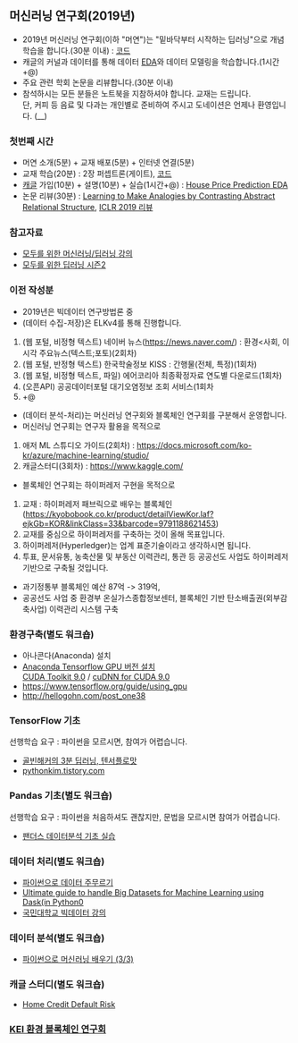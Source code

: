 ## 머신러닝 연구회(2019년)
- 2019년 머신러닝 연구회(이하 "머연")는 "밑바닥부터 시작하는 딥러닝"으로 개념학습을 합니다.(30분 이내) : [코드](https://github.com/WegraLee/deep-learning-from-scratch)  
- 캐글의 커널과 데이터를 통해 데이터 [EDA](https://eda-ai-lab.tistory.com/13)와 데이터 모델링을 학습합니다.(1시간+@)  
- 주요 관련 학회 논문을 리뷰합니다.(30분 이내)  
- 참석하시는 모든 분들은 노트북을 지참하셔야 합니다. 교재는 드립니다.  
  단, 커피 등 음료 및 다과는 개인별로 준비하여 주시고 도네이션은 언제나 환영입니다. (__)  
### 첫번째 시간
- 머연 소개(5분) + 교재 배포(5분) + 인터넷 연결(5분)
- 교재 학습(20분) : 2장 퍼셉트론(게이트), [코드](https://github.com/WegraLee/deep-learning-from-scratch/tree/master/ch02)  
- [캐글](https://www.kaggle.com/) 가입(10분) + 설명(10분) + 실습(1시간+@) : [House Price Prediction EDA](https://www.kaggle.com/chocozzz/house-price-prediction-eda-updated-2019-03-12)  
- 논문 리뷰(30분) : [Learning to Make Analogies by Contrasting Abstract Relational Structure](https://openreview.net/forum?id=SylLYsCcFm&fbclid=IwAR2ZuOupcgQvFOZHmhYFFLH17FFb2bYPZdumYBTmvLkWtWjv4NbnkwgNqLE), [ICLR 2019 리뷰](https://hoya012.github.io/blog/ICLR-image-recognition-paper-guide/)    
### 참고자료
- [모두를 위한 머신러닝/딥러닝 강의](https://hunkim.github.io/ml/?fbclid=IwAR1xF_LJVUW1JW2HEfpXLm3tC2NPkKZba3mCGi8DtAygO6tREw-TJqwN_98)  
- [모두를 위한 딥러닝 시즌2](https://www.youtube.com/playlist?list=PLQ28Nx3M4Jrguyuwg4xe9d9t2XE639e5C&fbclid=IwAR2gEytKg0CHIoS8yL_wXX0OmLXcDHc3VFVzkRuuqzoqJDY1WsVk5nUqNWw)   

### 이전 작성분
- 2019년은 빅데이터 연구방법론 중 
- (데이터 수집-저장)은 ELKv4를 통해 진행합니다.  
1) (웹 포털, 비정형 텍스트) 네이버 뉴스(https://news.naver.com/) : 환경<사회, 이 시각 주요뉴스(텍스트;포토)(2회차)  
2) (웹 포털, 반정형 텍스트) 한국학술정보 KISS : 간행물(전체, 특정)(1회차)  
3) (웹 포털, 비정형 텍스트, 파일) 에어코리아 최종확정자료 연도별 다운로드(1회차)   
4) (오픈API) 공공데이터포털 대기오염정보 조회 서비스(1회차  
5) +@  
- (데이터 분석-처리)는 머신러닝 연구회와 블록체인 연구회를 구분해서 운영합니다.
- 머신러닝 연구회는 연구자 활용을 목적으로 
1) 애저 ML 스튜디오 가이드(2회차) : https://docs.microsoft.com/ko-kr/azure/machine-learning/studio/
2) 캐글스터디(3회차) : https://www.kaggle.com/
- 블록체인 연구회는 하이퍼레저 구현을 목적으로
1) 교재 : 하이퍼레저 패브릭으로 배우는 블록체인(https://kyobobook.co.kr/product/detailViewKor.laf?ejkGb=KOR&linkClass=33&barcode=9791188621453)  
2) 교재를 중심으로 하이퍼레저를 구축하는 것이 올해 목표입니다.  
3) 하이퍼레저(Hyperledger)는 업계 표준기술이라고 생각하시면 됩니다.  
4) 투표, 문서유통, 농축산물 및 부동산 이력관리, 통관 등 공공선도 사업도 하이퍼레저 기반으로 구축될 것입니다.   
- 과기정통부 블록체인 예산 87억 -> 319억, 
- 공공선도 사업 중 환경부 온실가스종합정보센터, 블록체인 기반 탄소배출권(외부감축사업) 이력관리 시스템 구축  
  
### 환경구축(별도 워크숍)
- 아나콘다(Anaconda) 설치  
- [Anaconda Tensorflow GPU 버전 설치](https://junn.in/archives/2466)  
[CUDA Toolkit 9.0](https://developer.nvidia.com/cuda-90-download-archive?target_os=Windows&target_arch=x86_64&target_version=7&target_type=exelocal) / [cuDNN for CUDA 9.0](https://developer.nvidia.com/rdp/cudnn-download)  
- https://www.tensorflow.org/guide/using_gpu  
- http://hellogohn.com/post_one38  
  
### TensorFlow 기초  
선행학습 요구 : 파이썬을 모르시면, 참여가 어렵습니다.  
- [골빈해커의 3분 딥러닝, 텐서플로맛](https://github.com/golbin/TensorFlow-Tutorials)
- [pythonkim.tistory.com](http://pythonkim.tistory.com/8?category=573319)  
  
### Pandas 기초(별도 워크숍)
선행학습 요구 : 파이썬을 처음하셔도 괜찮지만, 문법을 모르시면 참여가 어렵습니다.
- [팬더스 데이터분석 기초 실습](http://edu.goorm.io/lecture/3999/pandas-%ED%8C%AC%EB%8D%94%EC%8A%A4-%EB%8D%B0%EC%9D%B4%ED%84%B0%EB%B6%84%EC%84%9D-%EA%B8%B0%EC%B4%88-%EC%8B%A4%EC%8A%B5)  
  
### 데이터 처리(별도 워크숍)
- [파이썬으로 데이터 주무르기](https://github.com/PinkWink/DataScience)
- [Ultimate guide to handle Big Datasets for Machine Learning using Dask(in Python0](https://www.analyticsvidhya.com/blog/2018/08/dask-big-datasets-machine_learning-python/?utm_medium=social&utm_source=facebook.com&utm_campaign=buffer)
- [국민대학교 빅데이터 강의](http://doc.mindscale.kr/km/)
  
### 데이터 분석(별도 워크숍)
- [파이썬으로 머신러닝 배우기 (3/3)](https://www.youtube.com/watch?v=BUmAlJUOmKo&feature=youtu.be)  
  
### 캐글 스터디(별도 워크숍)
- [Home Credit Default Risk](https://www.kaggle.com/c/home-credit-default-risk)
  
### [KEI 환경 블록체인 연구회](https://github.com/ur1ove/KEIBC)
